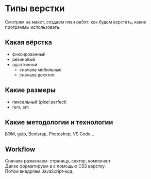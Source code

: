 # Типы верстки
Смотрим на макет, создаём план работ: как будем верстать, какие программы использовать.

## Какая вёрстка
* фиксированный
* резиновый
* адаптивный
  * сначала мобильные
  * сначала десктоп
  
## Какие размеры
* пиксельный (pixel perfect)
* rem, em

## Какие методологии и технологии
БЭМ, gulp, Bootsrap, Photoshop, VS Code...

## Workflow
Сначала размечаем: страницу, сектор, компонент.<br />
Далее форматируем в с помощью CSS верстку.<br />
Потом внедряем JavaScript-код.
